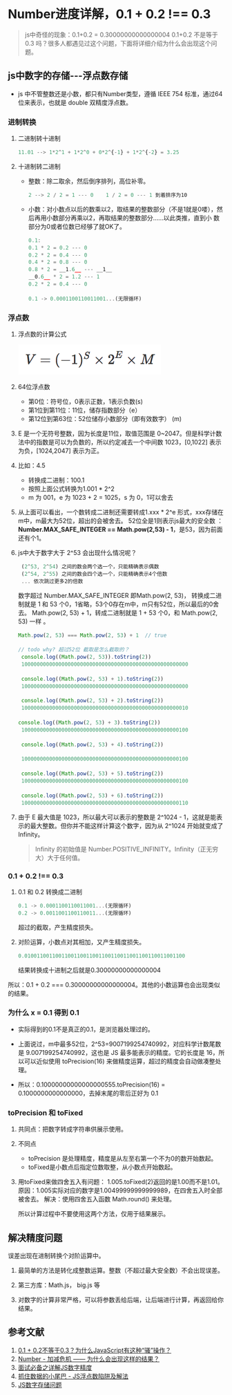 # Number进度详解，0.1 + 0.2 !== 0.3

>js中奇怪的现象：0.1+0.2 = 0.30000000000000004  0.1+0.2 不是等于 0.3 吗？很多人都遇见过这个问题，下面将详细介绍为什么会出现这个问题。

## js中数字的存储---浮点数存储
-   js 中不管整数还是小数，都只有Number类型，遵循 IEEE 754 标准，通过64位来表示，也就是 double 双精度浮点数。

### 进制转换
1. 二进制转十进制
   ```js
   11.01 --> 1*2^1 + 1*2^0 + 0*2^{-1} + 1*2^{-2} = 3.25
   ```

2. 十进制转二进制
   -   整数：除二取余，然后倒序排列，高位补零。
       ```js
       2 --> 2 / 2 = 1 --- 0    1 / 2 = 0 --- 1 到着排序为10
       ```
   -   小数：对小数点以后的数乘以2，取结果的整数部分（不是1就是0喽），然后再用小数部分再乘以2，再取结果的整数部分……以此类推，直到小 数部分为0或者位数已经够了就OK了。
       ```js
       0.1:
       0.1 * 2 = 0.2 --- 0
       0.2 * 2 = 0.4 --- 0 
       0.4 * 2 = 0.8 --- 0
       0.8 * 2 = __1.6__ --- __1__ 
       __0.6__ * 2 = 1.2 --- 1
       0.2 * 2 = 0.4 --- 0 

       0.1 -> 0.0001100110011001...(无限循环)
       ```

### 浮点数

1. 浮点数的计算公式

   ![浮点数的计算公式](./image/double.png)

2. 64位浮点数
    -   第0位：符号位，0表示正数，1表示负数(s)
    -   第1位到第11位：11位，储存指数部分（e）
    -   第12位到第63位：52位储存小数部分（即有效数字） (m)

3. E 是一个无符号整数，因为长度是11位，取值范围是 0~2047。但是科学计数法中的指数是可以为负数的，所以约定减去一个中间数 1023，[0,1022] 表示为负，[1024,2047] 表示为正。

4. 比如：4.5
   -   转换成二进制：100.1
   -   按照上面公式转换为1.001 * 2^2
   -   m 为 001，e 为 1023 + 2 = 1025，s 为 0，1可以舍去

5. 从上面可以看出，一个数转成二进制还需要转成1.xxx * 2^e 形式，xxx存储在m中，m最大为52位，超出的会被舍去。
   52位全是1则表示js最大的安全数 ：__Number.MAX_SAFE_INTEGER == Math.pow(2,53) - 1__，是53，因为前面还有个1。

6. js中大于数字大于 2^53 会出现什么情况呢？
   ```js
    (2^53, 2^54) 之间的数会两个选一个，只能精确表示偶数
    (2^54, 2^55) 之间的数会四个选一个，只能精确表示4个倍数
    ... 依次跳过更多2的倍数
   ```

   数字超过 Number.MAX_SAFE_INTEGER 即Math.pow(2, 53)， 转换成二进制就是 1 和 53 个0，1省略，53个0存在m中，m只有52位，所以最后的0舍去。
   Math.pow(2, 53) + 1，转成二进制就是 1 + 53 个0，和 Math.pow(2, 53) 一样 。

   ```js
   Math.pow(2, 53) === Math.pow(2, 53) + 1  // true

   // todo why? 超过52位 截取是怎么截取的？
    console.log((Math.pow(2, 53)).toString(2))
    100000000000000000000000000000000000000000000000000000

    console.log((Math.pow(2, 53) + 1).toString(2))
    100000000000000000000000000000000000000000000000000000

    console.log((Math.pow(2, 53) + 2).toString(2))
    100000000000000000000000000000000000000000000000000010

   console.log((Math.pow(2, 53) + 3).toString(2))
    100000000000000000000000000000000000000000000000000100

    console.log((Math.pow(2, 53) + 4).toString(2))

    100000000000000000000000000000000000000000000000000100

    console.log((Math.pow(2, 53) + 5).toString(2))
    100000000000000000000000000000000000000000000000000100

    console.log((Math.pow(2, 53) + 6).toString(2))
    100000000000000000000000000000000000000000000000000110
   ```

7. 由于 E 最大值是 1023，所以最大可以表示的整数是 2^1024 - 1，这就是能表示的最大整数。但你并不能这样计算这个数字，因为从 2^1024 开始就变成了 Infinity。
   > Infinity 的初始值是 Number.POSITIVE_INFINITY。Infinity（正无穷大）大于任何值。


### 0.1 + 0.2 !== 0.3

1. 0.1 和 0.2 转换成二进制
   ```js
   0.1 -> 0.0001100110011001...(无限循环)
   0.2 -> 0.0011001100110011...(无限循环)
   ```
   超过的截取，产生精度损失。

2. 对阶运算，小数点对其相加，又产生精度损失。
   ```js
   0.0100110011001100110011001100110011001100110011001100 
   ```
   结果转换成十进制之后就是0.30000000000000004

所以：0.1 + 0.2 === 0.30000000000000004。其他的小数运算也会出现类似的结果。

### 为什么 x = 0.1 得到 0.1

-   实际得到的0.1不是真正的0.1，是浏览器处理过的。

-   上面说过，m中最多52位，2^53=9007199254740992，对应科学计数尾数是 9.007199254740992，这也是 JS 最多能表示的精度。它的长度是 16，所以可以近似使用 toPrecision(16) 来做精度运算，超过的精度会自动做凑整处理。

-   所以：0.10000000000000000555.toPrecision(16) = 0.1000000000000000，去掉末尾的零后正好为 0.1

### toPrecision 和 toFixed

1. 共同点：把数字转成字符串供展示使用。

2. 不同点
   -   toPrecision 是处理精度，精度是从左至右第一个不为0的数开始数起。
   -   toFixed是小数点后指定位数取整，从小数点开始数起。

3. 用toFixed来做四舍五入有问题：
   1.005.toFixed(2)返回的是1.00而不是1.01。
   原因：1.005实际对应的数字是1.00499999999999989，在四舍五入时全部被舍去。
   解决：使用四舍五入函数 Math.round() 来处理。

   所以计算过程中不要使用这两个方法，仅用于结果展示。

## 解决精度问题
误差出现在进制转换个对阶运算中。

1. 最简单的方法是转化成整数运算。整数（不超过最大安全数）不会出现误差。

2. 第三方库：Math.js，  big.js 等

3. 对数字的计算非常严格，可以将参数丢给后端，让后端进行计算，再返回给你结果。

## 参考文献
1. [0.1 + 0.2不等于0.3？为什么JavaScript有这种“骚”操作？](https://juejin.cn/post/6844903680362151950)
2. [Number - 加减危机 —— 为什么会出现这样的结果？](https://github.com/LiangJunrong/document-library/blob/master/JavaScript-library/JavaScript/%E5%85%B6%E4%BB%96/Number%20-%20%E5%8A%A0%E5%87%8F%E5%8D%B1%E6%9C%BA.md)
3. [面试必备之详解JS数字精度](https://segmentfault.com/a/1190000021684144)
4. [抓住数据的小尾巴 - JS浮点数陷阱及解法](https://zhuanlan.zhihu.com/p/30703042)
5. [JS数字存储问题](https://blog.csdn.net/user1033161981/article/details/105853074)
